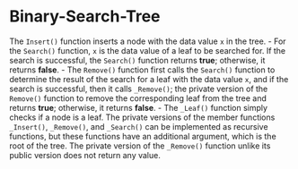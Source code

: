 # Binary-Search-Tree
The `Insert()` function inserts a node with the data value `x` in the tree.  - For the `Search()` function, `x` is the data value of a leaf to be searched for. If the search is successful, the `Search()` function returns **true**; otherwise, it returns **false**.  - The `Remove()` function first calls the `Search()` function to determine the result of the search for a leaf with the data value `x`, and if the search is successful, then it calls `_Remove()`; the private version of the `Remove()` function to remove the corresponding leaf from the tree and returns **true**; otherwise, it returns **false**.  - The `_Leaf()` function simply checks if a node is a leaf.  The private versions of the member functions `_Insert()`, `_Remove()`, and `_Search()` can be implemented as recursive functions, but these functions have an additional argument, which is the root of the tree. The private version of the `_Remove()` function unlike its public version does not return any value.
